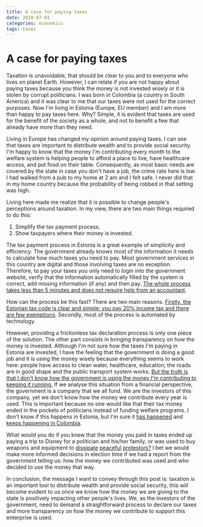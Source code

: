 ```yaml
---
title: A case for paying taxes
date: 2020-07-01
categories: economics
tags: taxes
---
```


# A case for paying taxes

Taxation is unavoidable, that should be clear to you and to everyone who lives on planet Earth. However, I can relate if you are not happy about paying taxes because you think the money is not invested wisely or it is stolen by corrupt politicians. I was born in Colombia (a country in South America) and it was clear to me that our taxes were not used for the correct purposes. Now I'm living in Estonia (Europe, EU member) and I am more than happy to pay taxes here. Why? Simple, it is evident that taxes are used for the benefit of the society as a whole, and not to benefit a few that already have more than they need.

Living in Europe has changed my opinion around paying taxes. I can see that taxes are important to distribute wealth and to provide social security. I'm happy to know that the money I'm contributing every month to the welfare system is helping people to afford a place to live, have healthcare access, and put food on their table. Consequently, as most basic needs are covered by the state in case you don't have a job, the crime rate here is low. I had walked from a pub to my home at 2 am and I felt safe. I never did that in my home country because the probability of being robbed in that setting was high.

Living here made me realize that it is possible to change people's perceptions around taxation. In my view, there are two main things required to do this:

1. Simplify the tax payment process.
1. Show taxpayers where their money is invested.

The tax payment process in Estonia is a great example of simplicity and efficiency. The government already knows most of the information it needs to calculate how much taxes you need to pay. Most government services in this country are digital and those involving taxes are no exception. Therefore, to pay your taxes you only need to login into the government website, verify that the information automatically filled by the system is correct, add missing information (if any) and then pay. [The whole process takes less than 5 minutes and does not require help from an accountant](https://www.workinestonia.com/working-in-estonia/taxes/).

How can the process be this fast? There are two main reasons. [Firstly, the Estonian tax code is clear and simple: you pay 20% income tax and there are few exemptions](https://www.riigiteataja.ee/en/eli/530012014003/consolide). Secondly, most of the process is automated by technology.

However, providing a frictionless tax declaration process is only one piece of the solution. The other part consists in bringing transparency on how the money is invested. Although I'm not sure how the taxes I'm paying in Estonia are invested, I have the feeling that the government is doing a good job and it is using the money wisely because everything seems to work here: people have access to clean water, healthcare, education; the roads are in good shape and the public transport system works. [But the truth is that I don't know how the government is using the money I'm contributing to keeping it running.](https://behavioralscientist.org/why-we-hate-taxes-and-why-some-people-want-us-to/) If we analyse this situation from a financial perspective, the government is a company that we all fund. We are the investors of this company, yet we don't know how the money we contribute every year is used. This is important because no one would like that their tax money ended in the pockets of politicians instead of funding welfare programs. I don't know if this happens in Estonia, but I'm sure it [has happened](https://lasillavacia.com/silla-llena/red-social/caso-de-reficar-historia-de-nunca-acabar-71692) and [keeps happening in Colombia](https://www.semana.com/nacion/articulo/coronavirus-contratos-escandalosos-en-pandemia/682519).

What would you do if you knew that the money you paid in taxes ended up paying a trip to Disney for a politician and his/her family, or was used to buy weapons and equipment to [dissipate](https://www.theverge.com/2020/6/2/21278285/peaceful-protest-oakland-george-floyd-police-violence-tear-gas) [peaceful](https://www.nytimes.com/2020/06/05/nyregion/police-kettling-protests-nyc.html) [protestors?](https://www.theguardian.com/us-news/2020/jun/06/police-violence-protests-us-george-floyd) I bet we would make more informed decisions in election time if we had a report from the government telling us: how the money we contributed was used and who decided to use the money that way.

In conclusion, the message I want to convey through this post is: taxation is an important tool to distribute wealth and provide social security, this will become evident to us once we know how the money we are giving to the state is positively impacting other people's lives. We, as the investors of the government, need to demand a straightforward process to declare our taxes and more transparency on how the money we contribute to support this enterprise is used.
